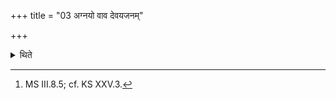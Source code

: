 +++
title = "03 अग्नयो वाव देवयजनम्"

+++

<details><summary>थिते</summary>

3. "The (sacred) fires indeed are the place of sacrifice. At any place after having established fires (if) one performs a sacrifice it is as good as one performs it on the (proper) place of sacrifice"- thus is known (from a Brāhmaṇa-text).[^1]  


[^1]: MS III.8.5; cf. KS XXV.3.
</details>
